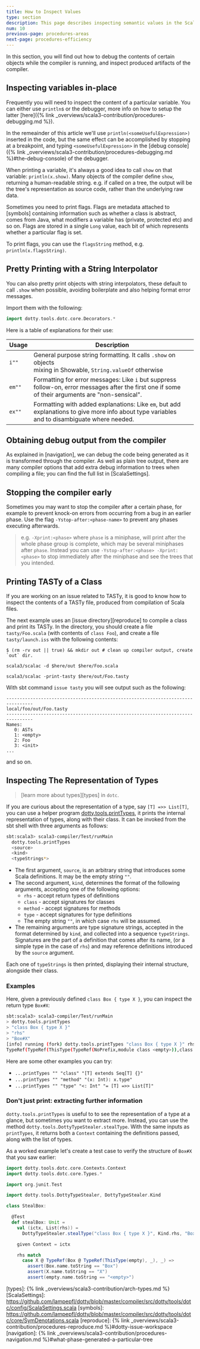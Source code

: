 ```yaml
---
title: How to Inspect Values
type: section
description: This page describes inspecting semantic values in the Scala 3 compiler.
num: 10
previous-page: procedures-areas
next-page: procedures-efficiency
---
```


In this section, you will find out how to debug the contents of certain objects
while the compiler is running, and inspect produced artifacts of the compiler.

## Inspecting variables in-place

Frequently you will need to inspect the content of a particular variable.
You can either use `println`s or the debugger, more info on how to setup the latter [here]({% link _overviews/scala3-contribution/procedures-debugging.md %}).

In the remeainder of this article we'll use `println(<someUsefulExpression>)` inserted in the code, but the same effect can be accomplished by stopping at a breakpoint, and typing `<someUsefulExpression>` in the [debug console]({% link _overviews/scala3-contribution/procedures-debugging.md %}#the-debug-console) of the debugger.

When printing a variable, it's always a good idea to call `show` on that variable: `println(x.show)`.
Many objects of the compiler define `show`, returning a human-readable string.
e.g. if called on a tree, the output will be the tree's representation as source code, rather than
the underlying raw data.

Sometimes you need to print flags. Flags are metadata attached to [symbols] containing information such as whether a
class is abstract, comes from Java, what modifiers a variable has (private, protected etc) and so on.
Flags are stored in a single `Long` value, each bit of which represents whether a particular flag is set.

To print flags, you can use the `flagsString` method, e.g. `println(x.flagsString)`.

## Pretty Printing with a String Interpolator

You can also pretty print objects with string interpolators,
these default to call `.show` when possible, avoiding boilerplate
and also helping format error messages.

Import them with the following:

```scala
import dotty.tools.dotc.core.Decorators.*
```

Here is a table of explanations for their use:

| Usage  | Description                       |
|--------|-----------------------------------|
|`i""`   | General purpose string formatting. It calls `.show` on objects <br/> mixing in Showable, `String.valueOf` otherwise |
|`em""`  | Formatting for error messages: Like `i` but suppress <br/>follow-on, error messages after the first one if some <br/>of their arguments are "non-sensical". |
|`ex""`  | Formatting with added explanations: Like `em`, but add <br/>explanations to give more info about type variables<br/>and to disambiguate where needed. |


## Obtaining debug output from the compiler

As explained in [navigation], we can debug the code being generated as it is transformed
through the compiler. As well as plain tree output, there are many compiler options that
add extra debug information to trees when compiling a file; you can find the full list
in [ScalaSettings].

## Stopping the compiler early
Sometimes you may want to stop the compiler after a certain phase, for example to prevent
knock-on errors from occurring from a bug in an earlier phase. Use the flag
`-Ystop-after:<phase-name>` to prevent any phases executing afterwards.

> e.g. `-Xprint:<phase>` where `phase` is a miniphase, will print after
> the whole phase group is complete, which may be several miniphases after `phase`.
> Instead you can use `-Ystop-after:<phase> -Xprint:<phase>` to stop
> immediately after the miniphase and see the trees that you intended.

## Printing TASTy of a Class

If you are working on an issue related to TASTy, it is good to know how to inspect
the contents of a TASTy file, produced from compilation of Scala files.

The next example uses an [issue directory][reproduce] to compile a class and print its TASTy.
In the directory, you should create a file `tasty/Foo.scala` (with contents of `class Foo`),
and create a file `tasty/launch.iss` with the following contents:

```
$ (rm -rv out || true) && mkdir out # clean up compiler output, create `out` dir.

scala3/scalac -d $here/out $here/Foo.scala

scala3/scalac -print-tasty $here/out/Foo.tasty
```

With sbt command `issue tasty` you will see output such as the following:

```
--------------------------------------------------------------------------------
local/foo/out/Foo.tasty
--------------------------------------------------------------------------------
Names:
   0: ASTs
   1: <empty>
   2: Foo
   3: <init>
...
```
and so on.

## Inspecting The Representation of Types

> [learn more about types][types] in `dotc`.

If you are curious about the representation of a type, say `[T] =>> List[T]`,
you can use a helper program [dotty.tools.printTypes][DottyTypeStealer],
it prints the internal representation of types, along with their class. It can be
invoked from the sbt shell with three arguments as follows:
```bash
sbt:scala3> scala3-compiler/Test/runMain
  dotty.tools.printTypes
  <source>
  <kind>
  <typeStrings*>
```

- The first argument, `source`, is an arbitrary string that introduces some Scala definitions.
It may be the empty string `""`.
- The second argument, `kind`, determines the format of the following arguments,
accepting one of the following options:
  - `rhs` - accept return types of definitions
  - `class` - accept signatures for classes
  - `method` - accept signatures for methods
  - `type` - accept signatures for type definitions
  - The empty string `""`, in which case `rhs` will be assumed.
- The remaining arguments are type signature strings, accepted in the format determined by
`kind`, and collected into a sequence `typeStrings`. Signatures are the part of a definition
that comes after its name, (or a simple type in the case of `rhs`) and may reference
definitions introduced by the `source` argument.

Each one of `typeStrings` is then printed, displaying their internal structure, alongside their class.

### Examples

Here, given a previously defined `class Box { type X }`, you can inspect the return type `Box#X`:
```bash
sbt:scala3> scala3-compiler/Test/runMain
> dotty.tools.printTypes
> "class Box { type X }"
> "rhs"
> "Box#X"
[info] running (fork) dotty.tools.printTypes "class Box { type X }" rhs Box#X
TypeRef(TypeRef(ThisType(TypeRef(NoPrefix,module class <empty>)),class Box),type X) [class dotty.tools.dotc.core.Types$CachedTypeRef]
```

Here are some other examples you can try:
- `...printTypes "" "class" "[T] extends Seq[T] {}"`
- `...printTypes "" "method" "(x: Int): x.type"`
- `...printTypes "" "type" "<: Int" "= [T] =>> List[T]"`

### Don't just print: extracting further information

`dotty.tools.printTypes` is useful to to see the representation
of a type at a glance, but sometimes you want to extract more. Instead, you can use the
method `dotty.tools.DottyTypeStealer.stealType`. With the same inputs as `printTypes`,
it returns both a `Context` containing the definitions passed, along with the list of types.

As a worked example let's create a test case to verify the structure of `Box#X` that you saw earlier:
```scala
import dotty.tools.dotc.core.Contexts.Context
import dotty.tools.dotc.core.Types.*

import org.junit.Test

import dotty.tools.DottyTypeStealer, DottyTypeStealer.Kind

class StealBox:

  @Test
  def stealBox: Unit =
    val (ictx, List(rhs)) =
      DottyTypeStealer.stealType("class Box { type X }", Kind.rhs, "Box#X")

    given Context = ictx

    rhs match
      case X @ TypeRef(Box @ TypeRef(ThisType(empty), _), _) =>
        assert(Box.name.toString == "Box")
        assert(X.name.toString == "X")
        assert(empty.name.toString == "<empty>")
```

[DottyTypeStealer]: https://github.com/lampepfl/dotty/blob/master/compiler/test/dotty/tools/DottyTypeStealer.scala
[types]: {% link _overviews/scala3-contribution/arch-types.md %}
[ScalaSettings]: https://github.com/lampepfl/dotty/blob/master/compiler/src/dotty/tools/dotc/config/ScalaSettings.scala
[symbols]: https://github.com/lampepfl/dotty/blob/master/compiler/src/dotty/tools/dotc/core/SymDenotations.scala
[reproduce]: {% link _overviews/scala3-contribution/procedures-reproduce.md %}#dotty-issue-workspace
[navigation]: {% link _overviews/scala3-contribution/procedures-navigation.md %}#what-phase-generated-a-particular-tree
